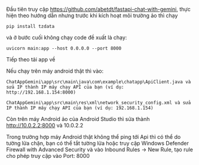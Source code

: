 Đầu tiên truy cập https://github.com/abetdt/fastapi-chat-with-gemini, 
thực hiện theo hướng dẫn nhưng trước khi kích hoạt môi trường ảo thì chạy

    pip install tzdata 
 
và ở bước cuối không chạy code đề xuất là chạy:

    uvicorn main:app --host 0.0.0.0 --port 8000

Tiếp theo tải app về 


Nếu chạy trên máy android thật thì vào:

    ChatAppGemini\app\src\main\java\com\example\chatapp\ApiClient.java và sửa IP thành IP máy chạy API của bạn (ví dụ: http://192.168.1.154:8000)
    
    ChatAppGemini\app\src\main\res\xml\network_security_config.xml và sửa IP thành IP máy chạy API của bạn (ví dụ: 192.168.1.154)

Còn trên máy Android ảo của Android Studio thì sửa thành http://10.0.2.2:8000 và 10.0.2.2

Trong trường hợp máy Android thật không thể ping tới Api thì có thể do tường lửa chặn, bạn có thể tắt tường lửa hoặc
truy cập Windows Defender Firewall with Advanced Security và vào Inbound Rules -> New Rule, tạo rule cho phép truy cập vào Port: 8000
